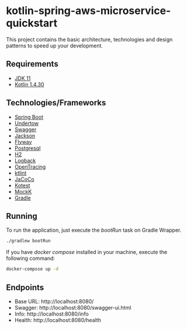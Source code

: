 # kotlin-spring-aws-microservice-quickstart

This project contains the basic architecture, technologies and design patterns to speed up your development.  

## Requirements

- [JDK 11](https://sdkman.io/jdks)
- [Kotlin 1.4.30](https://sdkman.io/sdks#kotlin)

## Technologies/Frameworks

- [Spring Boot](https://spring.io/projects/spring-boot)
- [Undertow](http://undertow.io/)
- [Swagger](https://swagger.io/)
- [Jackson](https://github.com/FasterXML/jackson)
- [Flyway](https://flywaydb.org/)
- [Postgresql](https://www.postgresql.org/)
- [H2](http://www.h2database.com/html/main.html)
- [Logback](https://logback.qos.ch/)
- [OpenTracing](https://opentracing.io/)
- [ktlint](https://ktlint.github.io/)
- [JaCoCo](https://www.eclemma.org/jacoco/)
- [Kotest](https://github.com/kotest/kotest)
- [MockK](https://mockk.io/)
- [Gradle](https://gradle.org/)

## Running

To run the application, just execute the *bootRun* task on Gradle Wrapper.

```bash
./gradlew bootRun
```

If you have *docker compose* installed in your machine, execute the following command:

```bash
docker-compose up -d
```

## Endpoints

- Base URL: http://localhost:8080/
- Swagger: http://localhost:8080/swagger-ui.html
- Info: http://localhost:8080/info
- Health: http://localhost:8080/health
